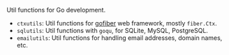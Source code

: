 Util functions for Go development.

- `ctxutils`: Util functions for [gofiber](https://gofiber.io) web framework,
  mostly `fiber.Ctx`.
- `sqlutils`: Util functions with `goqu`, for SQLite, MySQL, PostgreSQL.
- `emailutils`: Util functions for handling email addresses, domain names, etc.
